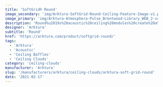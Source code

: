 ```yaml
---
title: 'SoftGrid® Round'
image_secondary: 'img/Arktura-SoftGrid-Round-Ceiling-Feature-Image-v1.png'
image_primary: 'img/Arktura-Atmosphera-Pulse_Brentwood-Library_WEB_2-scaled.jpg'
description: 'Round%u2019s%20acoustic%20ceiling%20modules%20create%20a%20circular%20shape%20using%20consistently%20spaced%20panels%20at%20different%20lengths%2C%20for%20a%20structural%20design%20that%u2019s%20sure%20to%20impress%20while%20also%20providing%20acoustic%20support%20due%20to%20the%20Soft%20Sound%AE%20material.%20Round%u2019s%20baffles%20create%20a%20continuous%20series%20of%20rings%20that%20can%20connect%20together%20for%20an%20intricate%20design%20that%20emcompasses%20the%20whole%20ceiling%20or%20can%20be%20focused%20over%20a%20singular%20area%20for%20focused%20acoustic%20support.%20And%20now%2C%A0for%20larger%20jobs%2C%A0with%20the%20addition%20of%A0SoftGrid%AE%20Max%20options%2C%A0you%20can%20do%20it%20all%20while%A0maximizing%20value%A0and%A0minimizing%20the%20impact%20on%20the%20environment.'
designer: 'Arktura'
subtitle: 'Round'
href: 'https://arktura.com/product/softgrid-round/'
tags:
  - 'Arktura'
  - 'Acoustic'
  - 'Ceiling Baffles'
  - 'Ceiling Clouds'
category: 'ceiling-clouds'
manufacturer: 'Arktura'
slug: '/manufacturers/arktura/ceiling-clouds/arktura-soft-grid-round'
date: '2021-02-17'
---
```

